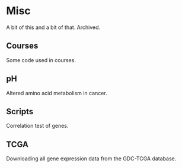 # Misc
A bit of this and a bit of that. Archived.

## Courses
Some code used in courses.

## pH
Altered amino acid metabolism in cancer.

## Scripts
Correlation test of genes.

## TCGA
Downloading all gene expression data from the GDC-TCGA database.
